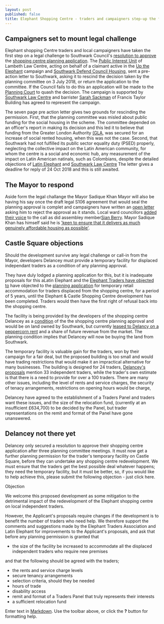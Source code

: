 ```yaml
---
layout: post
published: false
title: Elephant Shopping Centre - traders and campaigners step-up the fight
---
```


## Campaigners set to mount legal challenge

Elephant shopping Centre traders and local campaigners have taken the first step on a legal challenge to Southwark Council's [resolution to approve](http://moderngov.southwark.gov.uk/mgAi.aspx?ID=49413) the [shopping centre planning application](https://planning.southwark.gov.uk/online-applications/simpleSearchResults.do?action=firstPage).  The [Public Interest Unit](http://www.pilu.org.uk/paul-heron/) of Lambeth Law Centre, acting on behalf of a claimant active in the [Up the Elephant](https://twitter.com/UpTheElephant_) campaign and [Southwark Defend Council Housing](https://www.facebook.com/southwarkdch/), sent a pre-action letter to Southwark, asking it to rescind the decision taken by the planning committee on 3 July 2018, or return the application to the committee.  If the Council fails to do this an application will be made to the [Planning Court](https://www.gov.uk/courts-tribunals/planning-court) to quash the decision.  The campaign is supported by [Southwark Law Centre](http://www.southwarklawcentre.org.uk/index.php?option=com_content&view=article&id=71&Itemid=78) and barrister [Sarah Sackman](https://www.ftbchambers.co.uk/barristers/sarah-sackman) of Francis Taylor Building has agreed to represent the campaign.

The seven page pre action letter gives two grounds for rescinding the permission. First, that the planning committee was misled about public funding for the social housing in the scheme. The committee depended on an officer's report in making its decision and this led it to believe that funding from the Greater London Authority [(GLA](https://www.london.gov.uk/), was secured for an increase of social rented housing, when this was not the case.  Second, that Southwark had not fulfilled its publIc sector equality duty (PSED) properly, neglecting the collective impact on the Latin American community, for whom the centre is a social and economic hub, any measurement of the impact on Latin American natinals, such as Colombians, despite the detailed objections of [Latin Elephant](http://latinelephant.org/update-on-ec-relocation-strategy-le-comments/) and [Southwark Law Centre](http://planbuild.southwark.gov.uk/documents/?GetDocument=%7b%7b%7b!%2b3vgsnFhgtxRNSSWoQ1w3w%3d%3d!%7d%7d%7d) The letter gives a deadline for reply of 24 Oct 2018 and this is still awaited.

## The Mayor to respond

Aside form the legal challange the Mayor Sadique Khan Mayor will also be having his say once the draft legal S106 agreement that would seal the planning approval is complet and campaigners have written an [open letter](https://twitter.com/UpTheElephant_) asking him to reject the approval as it stands. Local ward councillors [added their voice](https://www.southwarknews.co.uk/news/ward-councillors-call-on-sadiq-khan-to-fix-moral-and-policy-failings-in-approved-elephant-and-castle-regeneration-plans/) to the call as did assembley member[Sian Berry](www.southwarkgreenparty.org.uk/call_in_the_elephant_decision_says_sian).  Mayor Sadique Khan has himself said he is ['keen to ensure that it delivers as much genuinely affordable housing as possible'](https://www.insidehousing.co.uk/news/news/khan-keen-for-elephant--castle-development-to-deliver-affordable-housing-58462).


## Castle Square objections

Should the development survive any legal challenge or call-in from the Mayor, developers Delancey must provide a temporary facility for displaced independant traders as a condition of any planning approval.

They have duly lodged a planning application for this, but it is inadequate  proposals for this aLatin Elephant and the [Elephant Traders have objected to](https://planning.southwark.gov.uk/online-applications/applicationDetails.do?activeTab=neighbourComments&keyVal=_STHWR_DCAPR_9578882) have objected to the [planning application]() for temporary retail accommodation for traders displaced from the shopping centre, for a period of 5 years, until the Elephant & Castle Shopping Centre development has been completed. Traders would then have the first right of refusal back into the shopping centre.

The facility is being provided by the developers of the shopping centre Delancey as a [condition](http://moderngov.southwark.gov.uk/mgAi.aspx?ID=49413) of the the shopping centre planning approval and would be on land owned by Southwark, but currently [leased to Delancy on a peppercorn rent](http://35percent.org/2016-06-26-restricted-access-elephant-park/) and a share of future revenue from the market.  The planning condition implies that Delancey will now be buying the land from Southwark.

The temporary facility is valuable gain for the traders, won by their campaign for a fair deal, but the proposed building is too small and would have trading restrictions that would make it an impractical alternative for many businesses.  The building is designed for 24 traders, [Delancey's  proposals]() mention 33 independent traders, while the trader's own estimate is that there is a need to provide for over a 100 traders. There are many other issues, including the level of rents and service charges, the security of tenacy arrangements, restrictions on opening hours would be charge,  

Delancey have agreed to the establishment of a Traders Panel and traders want these issues, and the size of the relocation fund, (currently at an insufficient £634,700) to be decided by the Panel, but trader representations on the remit and format of the Panel have gone unanswered.

## Delancey not there yet

Delancey only secured a resolution to approve their shopping centre application after three planning committee meetings.  It must now get a further planning permission for the trader's temporary facility on Castle Square, before they can undertake any shopping centre redevelopment.  We must ensure that the traders get the best possible deal whatever happens; they need the temporary facility, but it must be better, so, if you would like to help achieve this,  please submit the following objection - just click here. 


Objection

We welcome this proposed development as some mitigation to the detrimental impact of the redevelopment of the Elephant shopping centre on local independent traders.

However, the Applicant's proposals require changes if the development is to benefit the number of traders who need help.
We therefore support the comments and suggestions made by the Elephant Traders Association and Latin Elephant for improvements to the Applicant's proposals, and ask that before any planning permission is granted that

-	the size of the facility be increased to accommodate all the displaced independent traders who require new premises

and that the following should be agreed with the traders;

-	the rents and service charge levels
-	secure tenancy arrangements
-	selection criteria, should they be needed 
-	hours of trade
-	disability access
- 	remit and format of a Traders Panel that truly represents their interests
-	a sufficient relocation fund


Enter text in [Markdown](http://daringfireball.net/projects/markdown/). Use the toolbar above, or click the **?** button for formatting help.